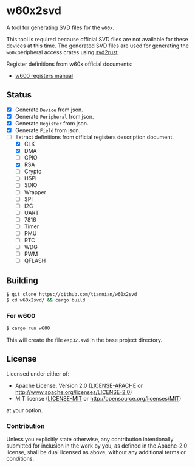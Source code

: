 # w60x2svd

A tool for generating SVD files for the `w60x`.

This tool is required because official SVD files are not available for these devices at this time.
The generated SVD files are used for generating the `w60x`peripheral access crates using [svd2rust].

Register definitions from w60x official documents:
- [w600 registers manual](https://download.w600.fun/document/W600_寄存器手册.pdf)

## Status

- [X] Generate `Device` from json.
- [X] Generate `Peripheral` from json.
- [X] Generate `Register` from json.
- [X] Generate `Field` from json.
- [ ] Extract definitions from official registers description document.
  - [X] CLK
  - [X] DMA
  - [ ] GPIO
  - [X] RSA
  - [ ] Crypto
  - [ ] HSPI
  - [ ] SDIO
  - [ ] Wrapper
  - [ ] SPI
  - [ ] I2C
  - [ ] UART
  - [ ] 7816
  - [ ] Timer
  - [ ] PMU
  - [ ] RTC
  - [ ] WDG
  - [ ] PWM
  - [ ] QFLASH

## Building

```bash
$ git clone https://github.com/tiannian/w60x2svd
$ cd w60x2svd/ && cargo build
```

### For w600

```bash
$ cargo run w600
```

This will create the file `esp32.svd` in the base project directory.

## License

Licensed under either of:

- Apache License, Version 2.0 ([LICENSE-APACHE](LICENSE-APACHE) or
  http://www.apache.org/licenses/LICENSE-2.0)
- MIT license ([LICENSE-MIT](LICENSE-MIT) or http://opensource.org/licenses/MIT)

at your option.

### Contribution

Unless you explicitly state otherwise, any contribution intentionally submitted
for inclusion in the work by you, as defined in the Apache-2.0 license, shall be
dual licensed as above, without any additional terms or conditions.


[svd2rust]: https://github.com/rust-embedded/svd2rust
